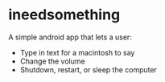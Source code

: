 # ineedsomething

A simple android app that lets a user:
* Type in text for a macintosh to say
* Change the volume
* Shutdown, restart, or sleep the computer
